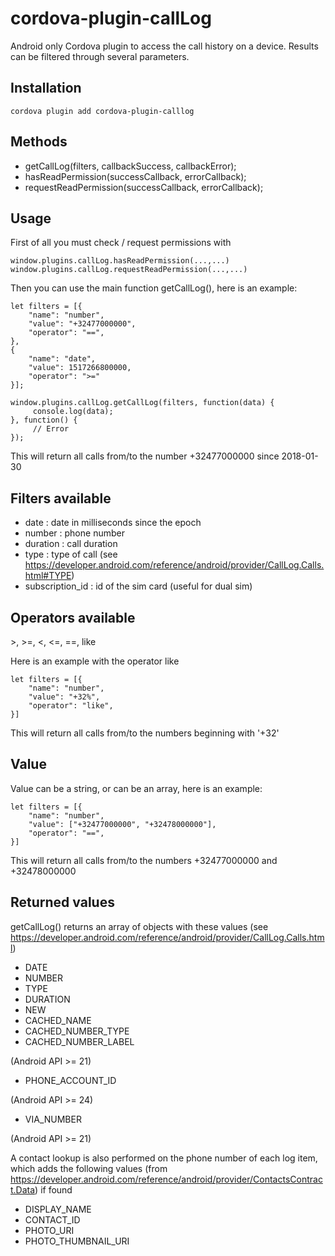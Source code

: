 # cordova-plugin-callLog

Android only
Cordova plugin to access the call history on a device. Results can be filtered through several parameters.

## Installation

    cordova plugin add cordova-plugin-calllog

## Methods

- getCallLog(filters, callbackSuccess, callbackError);
- hasReadPermission(successCallback, errorCallback);
- requestReadPermission(successCallback, errorCallback);

## Usage

First of all you must check / request permissions with

    window.plugins.callLog.hasReadPermission(...,...)
    window.plugins.callLog.requestReadPermission(...,...)

Then you can use the main function getCallLog(), here is an example:

    let filters = [{
        "name": "number",
        "value": "+32477000000",
        "operator": "==",
    },
    {
        "name": "date",
        "value": 1517266800000,
        "operator": ">="
    }];

    window.plugins.callLog.getCallLog(filters, function(data) {
         console.log(data);
    }, function() {
         // Error
    });

This will return all calls from/to the number +32477000000 since 2018-01-30

## Filters available

- date : date in milliseconds since the epoch
- number : phone number
- duration : call duration
- type : type of call (see https://developer.android.com/reference/android/provider/CallLog.Calls.html#TYPE)
- subscription_id : id of the sim card (useful for dual sim)

## Operators available
\>, >=, <, <=, ==, like

Here is an example with the operator like

    let filters = [{
        "name": "number",
        "value": "+32%",
        "operator": "like",
    }]

This will return all calls from/to the numbers beginning with '+32'

## Value

Value can be a string, or can be an array, here is an example:

    let filters = [{
        "name": "number",
        "value": ["+32477000000", "+32478000000"],
        "operator": "==",
    }]

This will return all calls from/to the numbers +32477000000 and +32478000000

## Returned values

getCallLog() returns an array of objects with these values
(see https://developer.android.com/reference/android/provider/CallLog.Calls.html)

- DATE
- NUMBER
- TYPE
- DURATION
- NEW
- CACHED_NAME
- CACHED_NUMBER_TYPE
- CACHED_NUMBER_LABEL

(Android API >= 21)
- PHONE_ACCOUNT_ID

(Android API >= 24)
- VIA_NUMBER

(Android API >= 21)

A contact lookup is also performed on the phone number of each log item, which adds the following values (from https://developer.android.com/reference/android/provider/ContactsContract.Data) if found
- DISPLAY_NAME
- CONTACT_ID
- PHOTO_URI
- PHOTO_THUMBNAIL_URI
